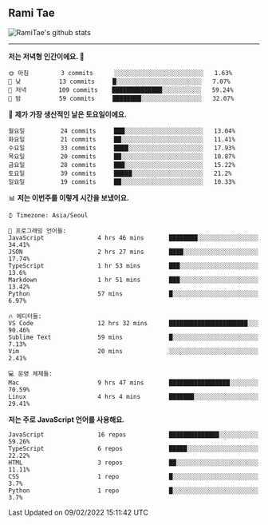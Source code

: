 ## Rami Tae

![RamiTae's github stats](https://github-readme-stats.vercel.app/api?username=RamiTae&show_icons=true&theme=tokyonight)

---
<!--START_SECTION:waka-->
**저는 저녁형 인간이에요. 🦉** 

```text
🌞 아침         3 commits      ░░░░░░░░░░░░░░░░░░░░░░░░░   1.63% 
🌆 낮　         13 commits     █░░░░░░░░░░░░░░░░░░░░░░░░   7.07% 
🌃 저녁         109 commits    ██████████████░░░░░░░░░░░   59.24% 
🌙 밤　         59 commits     ████████░░░░░░░░░░░░░░░░░   32.07%

```
📅 **제가 가장 생산적인 날은 토요일이에요.** 

```text
월요일          24 commits     ███░░░░░░░░░░░░░░░░░░░░░░   13.04% 
화요일          21 commits     ██░░░░░░░░░░░░░░░░░░░░░░░   11.41% 
수요일          33 commits     ████░░░░░░░░░░░░░░░░░░░░░   17.93% 
목요일          20 commits     ██░░░░░░░░░░░░░░░░░░░░░░░   10.87% 
금요일          28 commits     ███░░░░░░░░░░░░░░░░░░░░░░   15.22% 
토요일          39 commits     █████░░░░░░░░░░░░░░░░░░░░   21.2% 
일요일          19 commits     ██░░░░░░░░░░░░░░░░░░░░░░░   10.33%

```


📊 **저는 이번주를 이렇게 시간을 보냈어요.** 

```text
⌚︎ Timezone: Asia/Seoul

💬 프로그래밍 언어들: 
JavaScript               4 hrs 46 mins       ████████░░░░░░░░░░░░░░░░░   34.41% 
JSON                     2 hrs 27 mins       ████░░░░░░░░░░░░░░░░░░░░░   17.74% 
TypeScript               1 hr 53 mins        ███░░░░░░░░░░░░░░░░░░░░░░   13.6% 
Markdown                 1 hr 51 mins        ███░░░░░░░░░░░░░░░░░░░░░░   13.42% 
Python                   57 mins             █░░░░░░░░░░░░░░░░░░░░░░░░   6.97%

🔥 에디터들: 
VS Code                  12 hrs 32 mins      ██████████████████████░░░   90.46% 
Sublime Text             59 mins             █░░░░░░░░░░░░░░░░░░░░░░░░   7.13% 
Vim                      20 mins             ░░░░░░░░░░░░░░░░░░░░░░░░░   2.41%

💻 운영 체제들: 
Mac                      9 hrs 47 mins       █████████████████░░░░░░░░   70.59% 
Linux                    4 hrs 4 mins        ███████░░░░░░░░░░░░░░░░░░   29.41%

```

**저는 주로 JavaScript 언어를 사용해요.** 

```text
JavaScript               16 repos            ██████████████░░░░░░░░░░░   59.26% 
TypeScript               6 repos             █████░░░░░░░░░░░░░░░░░░░░   22.22% 
HTML                     3 repos             ██░░░░░░░░░░░░░░░░░░░░░░░   11.11% 
CSS                      1 repo              █░░░░░░░░░░░░░░░░░░░░░░░░   3.7% 
Python                   1 repo              █░░░░░░░░░░░░░░░░░░░░░░░░   3.7%

```



 Last Updated on 09/02/2022 15:11:42 UTC
<!--END_SECTION:waka-->
